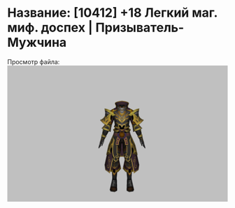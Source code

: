 # Название: [10412] +18 Легкий маг. миф. доспех | Призыватель-Мужчина

Просмотр файла:
![p080023.png](p080023.png)